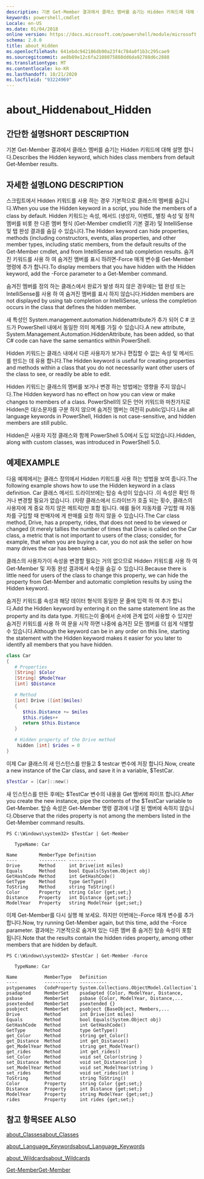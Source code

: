 ```yaml
---
description: 기본 Get-Member 결과에서 클래스 멤버를 숨기는 Hidden 키워드에 대해 설명 합니다.
keywords: powershell,cmdlet
Locale: en-US
ms.date: 01/04/2018
online version: https://docs.microsoft.com/powershell/module/microsoft.powershell.core/about/about_hidden?view=powershell-5.1&WT.mc_id=ps-gethelp
schema: 2.0.0
title: about_Hidden
ms.openlocfilehash: 641ebdc942186db90a23f4c784a0f1b3c295cae9
ms.sourcegitcommit: ae8b89e12c6fa2108075888dd6da92788d6c2888
ms.translationtype: MT
ms.contentlocale: ko-KR
ms.lasthandoff: 10/21/2020
ms.locfileid: "93224969"
---
```

# <a name="about_hidden"></a><span data-ttu-id="2ed8d-104">about_Hidden</span><span class="sxs-lookup"><span data-stu-id="2ed8d-104">about_Hidden</span></span>

## <a name="short-description"></a><span data-ttu-id="2ed8d-105">간단한 설명</span><span class="sxs-lookup"><span data-stu-id="2ed8d-105">SHORT DESCRIPTION</span></span>
<span data-ttu-id="2ed8d-106">기본 Get-Member 결과에서 클래스 멤버를 숨기는 Hidden 키워드에 대해 설명 합니다.</span><span class="sxs-lookup"><span data-stu-id="2ed8d-106">Describes the Hidden keyword, which hides class members from default Get-Member results.</span></span>

## <a name="long-description"></a><span data-ttu-id="2ed8d-107">자세한 설명</span><span class="sxs-lookup"><span data-stu-id="2ed8d-107">LONG DESCRIPTION</span></span>

<span data-ttu-id="2ed8d-108">스크립트에서 Hidden 키워드를 사용 하는 경우 기본적으로 클래스의 멤버를 숨깁니다.</span><span class="sxs-lookup"><span data-stu-id="2ed8d-108">When you use the Hidden keyword in a script, you hide the members of a class by default.</span></span> <span data-ttu-id="2ed8d-109">Hidden 키워드는 속성, 메서드 (생성자, 이벤트, 별칭 속성 및 정적 멤버를 비롯 한 다른 멤버 형식 (Get-Member cmdlet의 기본 결과) 및 IntelliSense 및 탭 완성 결과를 숨길 수 있습니다.</span><span class="sxs-lookup"><span data-stu-id="2ed8d-109">The Hidden keyword can hide properties, methods (including constructors, events, alias properties, and other member types, including static members, from the default results of the Get-Member cmdlet, and from IntelliSense and tab completion results.</span></span> <span data-ttu-id="2ed8d-110">숨겨진 키워드를 사용 하 여 숨겨진 멤버를 표시 하려면-Force 매개 변수를 Get-Member 명령에 추가 합니다.</span><span class="sxs-lookup"><span data-stu-id="2ed8d-110">To display members that you have hidden with the Hidden keyword, add the -Force parameter to a Get-Member command.</span></span>

<span data-ttu-id="2ed8d-111">숨겨진 멤버를 정의 하는 클래스에서 완료가 발생 하지 않은 경우에는 탭 완성 또는 IntelliSense를 사용 하 여 숨겨진 멤버를 표시 하지 않습니다.</span><span class="sxs-lookup"><span data-stu-id="2ed8d-111">Hidden members are not displayed by using tab completion or IntelliSense, unless the completion occurs in the class that defines the hidden member.</span></span>

<span data-ttu-id="2ed8d-112">새 특성인 System.management.automation.hiddenattribute가 추가 되어 C \# 코드가 PowerShell 내에서 동일한 의미 체계를 가질 수 있습니다.</span><span class="sxs-lookup"><span data-stu-id="2ed8d-112">A new attribute, System.Management.Automation.HiddenAttribute, has been added, so that C\# code can have the same semantics within PowerShell.</span></span>

<span data-ttu-id="2ed8d-113">Hidden 키워드는 클래스 내에서 다른 사용자가 보거나 편집할 수 없는 속성 및 메서드를 만드는 데 유용 합니다.</span><span class="sxs-lookup"><span data-stu-id="2ed8d-113">The Hidden keyword is useful for creating properties and methods within a class that you do not necessarily want other users of the class to see, or readily be able to edit.</span></span>

<span data-ttu-id="2ed8d-114">Hidden 키워드는 클래스의 멤버를 보거나 변경 하는 방법에는 영향을 주지 않습니다.</span><span class="sxs-lookup"><span data-stu-id="2ed8d-114">The Hidden keyword has no effect on how you can view or make changes to members of a class.</span></span> <span data-ttu-id="2ed8d-115">PowerShell의 모든 언어 키워드와 마찬가지로 Hidden은 대/소문자를 구분 하지 않으며 숨겨진 멤버는 여전히 public입니다.</span><span class="sxs-lookup"><span data-stu-id="2ed8d-115">Like all language keywords in PowerShell, Hidden is not case-sensitive, and hidden members are still public.</span></span>

<span data-ttu-id="2ed8d-116">Hidden은 사용자 지정 클래스와 함께 PowerShell 5.0에서 도입 되었습니다.</span><span class="sxs-lookup"><span data-stu-id="2ed8d-116">Hidden, along with custom classes, was introduced in PowerShell 5.0.</span></span>

## <a name="example"></a><span data-ttu-id="2ed8d-117">예제</span><span class="sxs-lookup"><span data-stu-id="2ed8d-117">EXAMPLE</span></span>

<span data-ttu-id="2ed8d-118">다음 예제에서는 클래스 정의에서 Hidden 키워드를 사용 하는 방법을 보여 줍니다.</span><span class="sxs-lookup"><span data-stu-id="2ed8d-118">The following example shows how to use the Hidden keyword in a class definition.</span></span> <span data-ttu-id="2ed8d-119">Car 클래스 메서드 드라이브에는 탑승 속성이 있습니다 .이 속성은 확인 하거나 변경할 필요가 없습니다. (차량 클래스에서 드라이브가 호출 되는 횟수, 클래스의 사용자에 게 중요 하지 않은 메트릭)만 포함 됩니다. 예를 들어 자동차를 구입할 때 자동차를 구입할 때 판매자에 게 판매를 요청 하지 않을 수 있습니다.</span><span class="sxs-lookup"><span data-stu-id="2ed8d-119">The Car class method, Drive, has a property, rides, that does not need to be viewed or changed (it merely tallies the number of times that Drive is called on the Car class, a metric that is not important to users of the class; consider, for example, that when you are buying a car, you do not ask the seller on how many drives the car has been taken.</span></span>

<span data-ttu-id="2ed8d-120">클래스의 사용자가이 속성을 변경할 필요는 거의 없으므로 Hidden 키워드를 사용 하 여 Get-Member 및 자동 완성 결과에서 속성을 숨길 수 있습니다.</span><span class="sxs-lookup"><span data-stu-id="2ed8d-120">Because there is little need for users of the class to change this property, we can hide the property from Get-Member and automatic completion results by using the Hidden keyword.</span></span>

<span data-ttu-id="2ed8d-121">숨겨진 키워드를 속성과 해당 데이터 형식의 동일한 문 줄에 입력 하 여 추가 합니다.</span><span class="sxs-lookup"><span data-stu-id="2ed8d-121">Add the Hidden keyword by entering it on the same statement line as the property and its data type.</span></span> <span data-ttu-id="2ed8d-122">키워드는이 줄에서 순서에 관계 없이 사용할 수 있지만 숨겨진 키워드를 사용 하 여 문을 시작 하면 나중에 숨겨진 모든 멤버를 더 쉽게 식별할 수 있습니다.</span><span class="sxs-lookup"><span data-stu-id="2ed8d-122">Although the keyword can be in any order on this line, starting the statement with the Hidden keyword makes it easier for you later to identify all members that you have hidden.</span></span>

```powershell
class Car
{
   # Properties
   [String] $Color
   [String] $ModelYear
   [int] $Distance

   # Method
   [int] Drive ([int]$miles)
   {
      $this.Distance += $miles
      $this.rides++
      return $this.Distance
   }

   # Hidden property of the Drive method
    hidden [int] $rides = 0
}
```

<span data-ttu-id="2ed8d-123">이제 Car 클래스의 새 인스턴스를 만들고 \$ testcar 변수에 저장 합니다.</span><span class="sxs-lookup"><span data-stu-id="2ed8d-123">Now, create a new instance of the Car class, and save it in a variable, \$TestCar.</span></span>

```powershell
$TestCar = [Car]::new()
```

<span data-ttu-id="2ed8d-124">새 인스턴스를 만든 후에는 $TestCar 변수의 내용을 Get 멤버에 파이프 합니다.</span><span class="sxs-lookup"><span data-stu-id="2ed8d-124">After you create the new instance, pipe the contents of the $TestCar variable to Get-Member.</span></span> <span data-ttu-id="2ed8d-125">탑승 속성은 Get-Member 명령 결과에 나열 된 멤버에 속하지 않습니다.</span><span class="sxs-lookup"><span data-stu-id="2ed8d-125">Observe that the rides property is not among the members listed in the Get-Member command results.</span></span>

```output
PS C:\Windows\system32> $TestCar | Get-Member

   TypeName: Car

Name        MemberType Definition
----        ---------- ----------
Drive       Method     int Drive(int miles)
Equals      Method     bool Equals(System.Object obj)
GetHashCode Method     int GetHashCode()
GetType     Method     type GetType()
ToString    Method     string ToString()
Color       Property   string Color {get;set;}
Distance    Property   int Distance {get;set;}
ModelYear   Property   string ModelYear {get;set;}

```

<span data-ttu-id="2ed8d-126">이제 Get-Member를 다시 실행 해 보세요. 하지만 이번에는-Force 매개 변수를 추가 합니다.</span><span class="sxs-lookup"><span data-stu-id="2ed8d-126">Now, try running Get-Member again, but this time, add the -Force parameter.</span></span>
<span data-ttu-id="2ed8d-127">결과에는 기본적으로 숨겨져 있는 다른 멤버 중 숨겨진 탑승 속성이 포함 됩니다.</span><span class="sxs-lookup"><span data-stu-id="2ed8d-127">Note that the results contain the hidden rides property, among other members that are hidden by default.</span></span>

```output
PS C:\Windows\system32> $TestCar | Get-Member -Force

   TypeName: Car

Name          MemberType   Definition
----          ----------   ----------
pstypenames   CodeProperty System.Collections.ObjectModel.Collection`1
psadapted     MemberSet    psadapted {Color, ModelYear, Distance,
psbase        MemberSet    psbase {Color, ModelYear, Distance,...
psextended    MemberSet    psextended {}
psobject      MemberSet    psobject {BaseObject, Members,...
Drive         Method       int Drive(int miles)
Equals        Method       bool Equals(System.Object obj)
GetHashCode   Method       int GetHashCode()
GetType       Method       type GetType()
get_Color     Method       string get_Color()
get_Distance  Method       int get_Distance()
get_ModelYear Method       string get_ModelYear()
get_rides     Method       int get_rides()
set_Color     Method       void set_Color(string )
set_Distance  Method       void set_Distance(int )
set_ModelYear Method       void set_ModelYear(string )
set_rides     Method       void set_rides(int )
ToString      Method       string ToString()
Color         Property     string Color {get;set;}
Distance      Property     int Distance {get;set;}
ModelYear     Property     string ModelYear {get;set;}
rides         Property     int rides {get;set;}

```

## <a name="see-also"></a><span data-ttu-id="2ed8d-128">참고 항목</span><span class="sxs-lookup"><span data-stu-id="2ed8d-128">SEE ALSO</span></span>

[<span data-ttu-id="2ed8d-129">about_Classes</span><span class="sxs-lookup"><span data-stu-id="2ed8d-129">about_Classes</span></span>](about_Classes.md)

[<span data-ttu-id="2ed8d-130">about_Language_Keywords</span><span class="sxs-lookup"><span data-stu-id="2ed8d-130">about_Language_Keywords</span></span>](about_Language_Keywords.md)

[<span data-ttu-id="2ed8d-131">about_Wildcards</span><span class="sxs-lookup"><span data-stu-id="2ed8d-131">about_Wildcards</span></span>](about_Wildcards.md)

[<span data-ttu-id="2ed8d-132">Get-Member</span><span class="sxs-lookup"><span data-stu-id="2ed8d-132">Get-Member</span></span>](xref:Microsoft.PowerShell.Utility.Get-Member)
